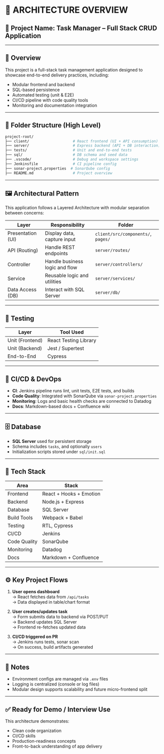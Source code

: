 # 📘 ARCHITECTURE OVERVIEW

## 📌 Project Name: Task Manager – Full Stack CRUD Application

---

## 🧱 Overview

This project is a full-stack task management application designed to showcase end-to-end delivery practices, including:

- Modular frontend and backend
- SQL-based persistence
- Automated testing (unit & E2E)
- CI/CD pipeline with code quality tools
- Monitoring and documentation integration

---

## 📂 Folder Structure (High Level)

```bash
project-root/
├── client/                    # React frontend (UI + API consumption)
├── server/                    # Express backend (API + DB interaction)
├── tests/                     # Unit and end-to-end tests
├── sql/                       # DB schema and seed data
├── .vscode/                   # Debug and workspace settings
├── Jenkinsfile                # CI pipeline config
├── sonar-project.properties  # SonarQube config
├── README.md                  # Project overview
```

---

## 🖼️ Architectural Pattern

This application follows a Layered Architecture with modular separation between concerns:

| Layer             | Responsibility                 | Folder                             |
| ----------------- | ------------------------------ | ---------------------------------- |
| Presentation (UI) | Display data, capture input    | `client/src/components/`, `pages/` |
| API (Routing)     | Handle REST endpoints          | `server/routes/`                   |
| Controller        | Handle business logic and flow | `server/controllers/`              |
| Service           | Reusable logic and utilities   | `server/services/`                 |
| Data Access (DB)  | Interact with SQL Server       | `server/db/`                       |

---

## 🧪 Testing

| Layer           | Tool Used             |
| --------------- | --------------------- |
| Unit (Frontend) | React Testing Library |
| Unit (Backend)  | Jest / Supertest      |
| End-to-End      | Cypress               |

---

## 🔄 CI/CD & DevOps

- **CI**: Jenkins pipeline runs lint, unit tests, E2E tests, and builds
- **Code Quality**: Integrated with SonarQube via `sonar-project.properties`
- **Monitoring**: Logs and basic health checks are connected to Datadog
- **Docs**: Markdown-based docs + Confluence wiki

---

## 🗄️ Database

- **SQL Server** used for persistent storage
- Schema includes `tasks`, and optionally `users`
- Initialization scripts stored under `sql/init.sql`

---

## 🧰 Tech Stack

| Area         | Stack                   |
| ------------ | ----------------------- |
| Frontend     | React + Hooks + Emotion |
| Backend      | Node.js + Express       |
| Database     | SQL Server              |
| Build Tools  | Webpack + Babel         |
| Testing      | RTL, Cypress            |
| CI/CD        | Jenkins                 |
| Code Quality | SonarQube               |
| Monitoring   | Datadog                 |
| Docs         | Markdown + Confluence   |

---

## ⚙️ Key Project Flows

1. **User opens dashboard**  
   → React fetches data from `/api/tasks`  
   → Data displayed in table/chart format

2. **User creates/updates task**  
   → Form submits data to backend via POST/PUT  
   → Backend updates SQL Server  
   → Frontend re-fetches updated data

3. **CI/CD triggered on PR**  
   → Jenkins runs tests, sonar scan  
   → On success, build artifacts generated

---

## 📝 Notes

- Environment configs are managed via `.env` files
- Logging is centralized (console or log files)
- Modular design supports scalability and future micro-frontend split

---

## ✅ Ready for Demo / Interview Use

This architecture demonstrates:

- Clean code organization
- CI/CD skills
- Production-readiness concepts
- Front-to-back understanding of app delivery
